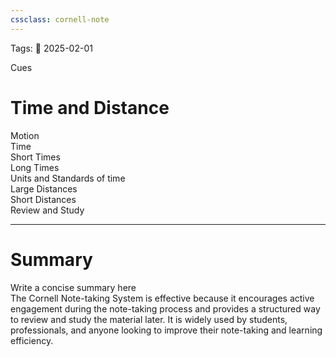 ```yaml
---
cssclass: cornell-note
---
```


Tags: 
📅 2025-02-01

<div class="cues-header">Cues</div>

# Time and Distance

<aside>Motion</aside>
<aside>Time</aside>
<aside>Short Times</aside>
<aside>Long Times</aside>
<aside>Units and Standards of time</aside>
<aside>Large Distances</aside>
<aside>Short Distances</aside>




<aside>Review and Study</aside>


---

# Summary

<summary>Write a concise summary here</summary>
The Cornell Note-taking System is effective because it encourages active engagement during the note-taking process and provides a structured way to review and study the material later. It is widely used by students, professionals, and anyone looking to improve their note-taking and learning efficiency.